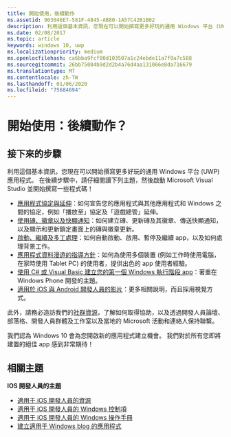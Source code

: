 ```yaml
---
title: 開始使用，後續動作
ms.assetid: 903046E7-581F-4845-AB80-1A57C42B1B02
description: 利用這個基本資訊，您現在可以開始撰寫更多好玩的通用 Windows 平台 (UWP) 應用程式。
ms.date: 02/08/2017
ms.topic: article
keywords: windows 10, uwp
ms.localizationpriority: medium
ms.openlocfilehash: ca6bba9fcf00d103507a1c24ebde11a7f0a7c588
ms.sourcegitcommit: 26bb75084b9d2d2b4a76d4aa131066e8da716679
ms.translationtype: MT
ms.contentlocale: zh-TW
ms.lasthandoff: 01/06/2020
ms.locfileid: "75684694"
---
```

# <a name="getting-started-what-next"></a>開始使用：後續動作？


## <a name="next-steps"></a>接下來的步驟

利用這個基本資訊，您現在可以開始撰寫更多好玩的通用 Windows 平台 (UWP) 應用程式。 在後續步驟中，請仔細閱讀下列主題，然後啟動 Microsoft Visual Studio 並開始撰寫一些程式碼！

-   [應用程式協定與延伸](https://docs.microsoft.com/previous-versions/windows/apps/hh464906(v=win.10))：如何宣告您的應用程式與其他應用程式和 Windows 之間的協定，例如「播放至」協定及「遊戲總管」延伸。
-   [使用磚、徽章以及快顯通知](https://docs.microsoft.com/previous-versions/windows/apps/hh868259(v=win.10))：如何建立磚、更新磚及其徽章、傳送快顯通知，以及顯示和更新鎖定畫面上的磚與徽章更新。
-   [啟動、繼續及多工處理](https://docs.microsoft.com/previous-versions/windows/apps/hh770837(v=win.10))：如何自動啟動、啟用、暫停及繼續 app，以及如何處理背景工作。
-   [應用程式資料漫遊的指導方針](https://docs.microsoft.com/windows/uwp/design/app-settings/store-and-retrieve-app-data)：如何為使用多個裝置 (例如工作時使用電腦，在家時使用 Tablet PC) 的使用者，提供出色的 app 使用者經驗。
-   [使用 C# 或 Visual Basic 建立您的第一個 Windows 執行階段 app](https://msdn.microsoft.com/library/windows/apps/hh974581.aspx)：著重在 Windows Phone 開發的主題。
-   [適用於 iOS 與 Android 開發人員的影片](https://docs.microsoft.com/previous-versions/windows/apps/dn393982(v=win.10))：更多相關說明，而且採用視覺方式。

此外，請務必造訪我們的[社群資源](https://developer.microsoft.com/windows/support)，了解如何取得協助，以及透過開發人員論壇、部落格、開發人員群體及工作室以及當地的 Microsoft 活動和連絡人保持聯繫。

我們認為 Windows 10 會為您開啟新的應用程式建立機會。 我們對於所有您即將建置的絕佳 app 感到非常期待！

## <a name="related-topics"></a>相關主題

**IOS 開發人員的主題**
* [適用于 iOS 開發人員的資源](https://docs.microsoft.com/previous-versions/windows/apps/jj945493(v=win.10))
* [適用于 iOS 開發人員的 Windows 控制項](https://docs.microsoft.com/previous-versions/windows/apps/dn263255(v=win.10))
* [適用于 iOS 開發人員的 Windows 操作手冊](https://docs.microsoft.com/previous-versions/windows/apps/dn263256(v=win.10))
* [建立適用于 Windows blog 的應用程式](https://blogs.windows.com/buildingapps/2016/01/27/visual-studio-walkthrough-for-ios-developers/)
